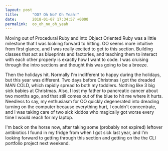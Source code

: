```yaml
---
layout: post
title:      "OO? Oh No? Oh Yeah!"
date:       2018-01-07 17:34:57 +0000
permalink:  oo_oh_no_oh_yeah
---
```


Moving out of Procedural Ruby and into Object Oriented Ruby was a little milestone that I was looking forward to hitting. OO seems more intuitive from first glance, and I was really excited to get to this section. Building classes that act as blueprints and factories, and teaching them to interact with each other properly is exactly how I want to code. I was cruising through the intro sections and thought this was going to be a breeze.

Then the holidays hit. Normally I'm indifferent to happy during the holidays, but this year was different. Two days before Christmas I got the dreaded MAN COLD, which rapidly spread to both my toddlers. Nothing like 3 big sick babies at Christmas. Also, I lost my father to pancreatic cancer about two months ago, and that still comes out of the blue to hit me where it hurts. Needless to say, my enthusiasm for OO quickly degenerated into dreading turning on the computer because everything hurt, I couldn't concentrate, and I was taking care of two sick kiddos who magically got worse every time I would reach for my laptop.

I'm back on the horse now, after taking some (probably not expired) leftover antibiotics I found in my fridge from when I got sick last year, and I'm looking forward to getting through this section and getting on the the CLI portfolio project next weekend. 
